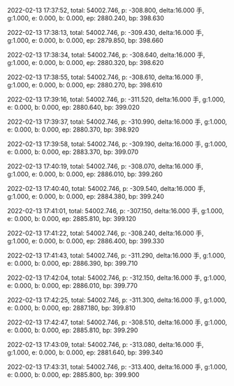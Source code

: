 2022-02-13 17:37:52, total: 54002.746, p: -308.800, delta:16.000 手, g:1.000, e: 0.000, b: 0.000, ep: 2880.240, bp: 398.630

2022-02-13 17:38:13, total: 54002.746, p: -309.430, delta:16.000 手, g:1.000, e: 0.000, b: 0.000, ep: 2879.850, bp: 398.660

2022-02-13 17:38:34, total: 54002.746, p: -308.640, delta:16.000 手, g:1.000, e: 0.000, b: 0.000, ep: 2880.320, bp: 398.620

2022-02-13 17:38:55, total: 54002.746, p: -308.610, delta:16.000 手, g:1.000, e: 0.000, b: 0.000, ep: 2880.270, bp: 398.610

2022-02-13 17:39:16, total: 54002.746, p: -311.520, delta:16.000 手, g:1.000, e: 0.000, b: 0.000, ep: 2880.640, bp: 399.020

2022-02-13 17:39:37, total: 54002.746, p: -310.990, delta:16.000 手, g:1.000, e: 0.000, b: 0.000, ep: 2880.370, bp: 398.920

2022-02-13 17:39:58, total: 54002.746, p: -309.190, delta:16.000 手, g:1.000, e: 0.000, b: 0.000, ep: 2883.370, bp: 399.070

2022-02-13 17:40:19, total: 54002.746, p: -308.070, delta:16.000 手, g:1.000, e: 0.000, b: 0.000, ep: 2886.010, bp: 399.260

2022-02-13 17:40:40, total: 54002.746, p: -309.540, delta:16.000 手, g:1.000, e: 0.000, b: 0.000, ep: 2884.380, bp: 399.240

2022-02-13 17:41:01, total: 54002.746, p: -307.150, delta:16.000 手, g:1.000, e: 0.000, b: 0.000, ep: 2885.810, bp: 399.120

2022-02-13 17:41:22, total: 54002.746, p: -308.240, delta:16.000 手, g:1.000, e: 0.000, b: 0.000, ep: 2886.400, bp: 399.330

2022-02-13 17:41:43, total: 54002.746, p: -311.290, delta:16.000 手, g:1.000, e: 0.000, b: 0.000, ep: 2886.390, bp: 399.710

2022-02-13 17:42:04, total: 54002.746, p: -312.150, delta:16.000 手, g:1.000, e: 0.000, b: 0.000, ep: 2886.010, bp: 399.770

2022-02-13 17:42:25, total: 54002.746, p: -311.300, delta:16.000 手, g:1.000, e: 0.000, b: 0.000, ep: 2887.180, bp: 399.810

2022-02-13 17:42:47, total: 54002.746, p: -308.510, delta:16.000 手, g:1.000, e: 0.000, b: 0.000, ep: 2885.810, bp: 399.290

2022-02-13 17:43:09, total: 54002.746, p: -313.080, delta:16.000 手, g:1.000, e: 0.000, b: 0.000, ep: 2881.640, bp: 399.340

2022-02-13 17:43:31, total: 54002.746, p: -313.400, delta:16.000 手, g:1.000, e: 0.000, b: 0.000, ep: 2885.800, bp: 399.900
